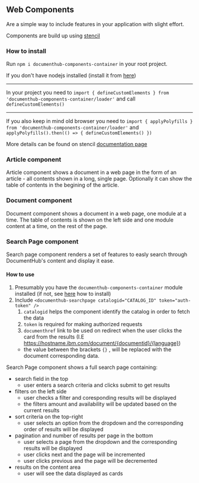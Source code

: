 ## Web Components

Are a simple way to include features in your application with slight effort.

Components are build up using [stencil](https://stenciljs.com/docs/introduction)

### How to install

Run ```npm i documenthub-components-container``` in your root project.

If you don't have nodejs installed (install it from [here](https://nodejs.org/en/))

---

In your project you need to ```import { defineCustomElements } from 'documenthub-components-container/loader'``` and call ```defineCustomElements()```

---

If you also keep in mind old browser you need to ```import { applyPolyfills } from 'documenthub-components-container/loader'``` and ```applyPolyfills().then(() => {
  defineCustomElements()
})```

More details can be found on stencil [documentation page](https://stenciljs.com/docs/react)

### Article component

Article component shows a document in a web page in the form of an article - all contents shown in a long, single page. Optionally it can show the table of contents in the begining of the article.

### Document component

Document component shows a document in a web page, one module at a time. The table of contents is shown on the left side and one module content at a time, on the rest of the page. 


### Search Page component

Search page component renders a set of features to easly search through DocumentHub's content and display it ease.

#### How to use

1. Presumably you have the ```documenthub-components-container``` module installed (if not, see [here](https://github.com/IBM-DocumentHub/Documentation/blob/master/documentation%20en/06.30%20Web%20Components.md#how-to-install) how to install)
2. Include ```<documenthub-searchpage catalogid="CATALOG_ID" token="auth-token" />```
    1. ```catalogid``` helps the component identify the catalog in order to fetch the data
    2. ```token``` is required for making authorized requests
    3. ```documenthref``` link to be used on redirect when the user clicks the card from the results 
    (I.E https://hostname.ibm.com/document/{documentid}/{language})
      - the value between the brackets ```{}``` , will be replaced with the document corresponding data.

Search Page component shows a full search page containing:
- search field in the top
  - user enters a search criteria and clicks submit to get results 
- filters on the left side
  - user checks a filter and coresponding results will be displayed
  - the filters amount and availability will be updated based on the current results
- sort criteria on the top-right
  - user selects an option from the dropdown and the corresponding order of results will be displayed 
- pagination and number of results per page in the bottom
  - user selects a page from the dropdown and the corresponding results will be displayed
  - user clicks next and the page will be incremented
  - user clicks previous and the page will be decremented 
- results on the content area
  - user will see the data displayed as cards 

